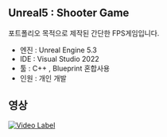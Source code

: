## Unreal5 : Shooter Game
포트폴리오 목적으로 제작된 간단한 FPS게임입니다.

- 엔진 : Unreal Engine 5.3
- IDE : Visual Studio 2022
- 툴 : C++ , Blueprint 혼합사용
- 인원 : 개인 개발

## 영상
[![Video Label](https://img.youtube.com/vi/PjArJyTwDXk/0.jpg)](https://www.youtube.com/watch?v=PjArJyTwDXk')
